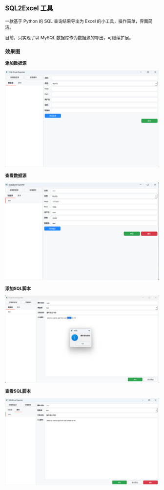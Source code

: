 ## SQL2Excel 工具

一款基于 Python 的 SQL 查询结果导出为 Excel 的小工具，操作简单，界面简洁。

目前，只实现了以 MySQL 数据库作为数据源的导出，可继续扩展。

### 效果图

**添加数据源**

![添加数据源](./resources/imgs/add-datasource.png)

**查看数据源**

![查看数据源](./resources/imgs/datasource.png)

**添加SQL脚本**

![添加SQL脚本](./resources/imgs/add-script.png)

**查看SQL脚本**

![查看SQL脚本](./resources/imgs/script.png)





